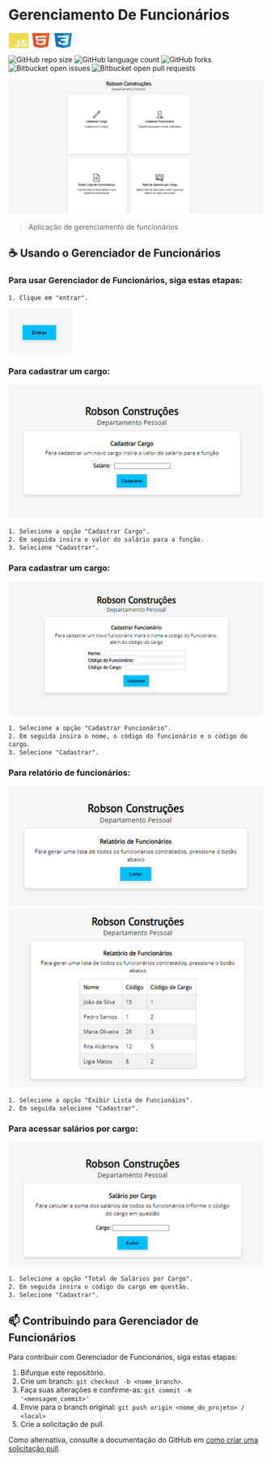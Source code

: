 # Gerenciamento De Funcionários
<img align="center" alt="Js" height="30" width="40" src="https://raw.githubusercontent.com/devicons/devicon/master/icons/javascript/javascript-plain.svg">
<img align="center" alt="HTML" height="30" width="40" src="https://raw.githubusercontent.com/devicons/devicon/master/icons/html5/html5-original.svg">
<img align="center" alt="CSS" height="30" width="40" src="https://raw.githubusercontent.com/devicons/devicon/master/icons/css3/css3-original.svg">

<br>

![GitHub repo size](https://img.shields.io/github/repo-size/jpsampaior/GerenciamentoDeFuncionarios?style=for-the-badge)
![GitHub language count](https://img.shields.io/github/languages/count/jpsampaior/GerenciamentoDeFuncionarios?style=for-the-badge)
![GitHub forks](https://img.shields.io/github/forks/jpsampaior/GerenciamentoDeFuncionarios?style=for-the-badge)
![Bitbucket open issues](https://img.shields.io/bitbucket/issues/jpsampaior/GerenciamentoDeFuncionarios?style=for-the-badge)
![Bitbucket open pull requests](https://img.shields.io/bitbucket/pr-raw/jpsampaior/GerenciamentoDeFuncionarios?style=for-the-badge)

<img src="previews/image.png" alt="Exemplo imagem">

> Aplicação de gerenciamento de funcionários

## ☕ Usando o Gerenciador de Funcionários

### Para usar Gerenciador de Funcionários, siga estas etapas:
```
1. Clique em "entrar".
```
![Página de entrada](previews/image-1.png)

### Para cadastrar um cargo:
![Página de cadastro de cargo](previews/image-2.png)
```
1. Selecione a opção "Cadastrar Cargo".
2. Em seguida insira o valor do salário para a função.
3. Selecione "Cadastrar".
```

### Para cadastrar um cargo:

![Página de cadastro de funcionário](previews/image-3.png)
```
1. Selecione a opção "Cadastrar Funcionário".
2. Em seguida insira o nome, o código do funcionário e o código do cargo.
3. Selecione "Cadastrar".
```

### Para relatório de funcionários:

![Página de relatório de funcionários](previews/image-4.png) ![Exemplo de relatório de funcionários](previews/image-6.png)
```
1. Selecione a opção "Exibir Lista de Funcionáios".
2. Em seguida selecione "Cadastrar".
```


### Para acessar salários por cargo:

![Página de salários por cargo](previews/image-5.png)
```
1. Selecione a opção "Total de Salários por Cargo".
2. Em seguida insira o código do cargo em questão.
3. Selecione "Cadastrar".
```

## 📫 Contribuindo para Gerenciador de Funcionários

Para contribuir com Gerenciador de Funcionários, siga estas etapas:

1. Bifurque este repositório.
2. Crie um branch: `git checkout -b <nome_branch>`.
3. Faça suas alterações e confirme-as: `git commit -m '<mensagem_commit>'`
4. Envie para o branch original: `git push origin <nome_do_projeto> / <local>`
5. Crie a solicitação de pull.

Como alternativa, consulte a documentação do GitHub em [como criar uma solicitação pull](https://docs.github.com/pt/pull-requests/collaborating-with-pull-requests/proposing-changes-to-your-work-with-pull-requests/creating-a-pull-request).